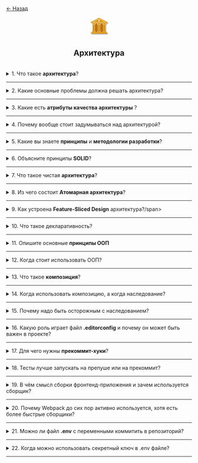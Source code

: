 <a href="./README.md">← Назад</a>

<div align="center">
  <img src="../../assets/icons/icons-for-titles/architecture.png">
  <h2>Архитектура</h2>
</div>
<br />

<details>
<summary><span>1. Что такое <b>архитектура</b>?</span></summary>
<br />

**Архитектура** — это структурный подход к построению приложения, определяющий взаимодействие компонентов, обработку данных, масштабируемость и удобство сопровождения.

Можно сказать, что это совокупность ключевых решений, принятых на этапе проектирования, которые впоследствии сложно изменить — именно они задают вектор развития всей системы.

</details>

---

<details>
<summary><span>2. Какие основные проблемы должна решать архитектура?</span></summary>
<br />

Архитектура должна снижать зацепленность (coupling) — то есть минимизировать количество зависимостей между частями системы, — и одновременно управлять связанностью (cohesion), обеспечивая логичное объединение связанных элементов. Это позволяет системе быть гибкой, масштабируемой и легко расширяемой.

Также архитектура решает вопросы разделения ответственности, управляемости, тестируемости и устойчивости к изменениям.

</details>

---

<details>
<summary><span>3. Какие есть <b>атрибуты качества архитектуры</b> ?</span></summary>
<br />

Ключевые атрибуты качества архитектуры включают:

- **Читаемость (readability)** — облегчает понимание структуры и логики кода.
- **Переиспользуемость (reusability)** — позволяет использовать компоненты повторно без дублирования.
- **Слабая связанность и высокая зацепленность** — минимизируют зависимости и повышают устойчивость к изменениям.
- **Гибкость (flexibility)** — упрощает адаптацию архитектуры под меняющиеся бизнес-требования.
- **Надёжность (reliability)** — достигается через тестирование, ревью и контроль ошибок.
- **Поддерживаемость (maintainability)** — позволяет эффективно развивать и исправлять систему.
- **Тестируемость (testability)** — упрощает написание и выполнение тестов.

</details>

---

<details>
<summary><span>4. Почему вообще стоит задумываться над архитектурой?</span></summary>
<br />

Хорошая архитектура помогает создавать систему, которую проще масштабировать, сопровождать и адаптировать под новые требования. Она обеспечивает устойчивость к изменениям и упрощает командную работу.

Без архитектурного фундамента проект может быстро превратиться в хаос: правки становятся рискованными, развитие — замедляется, а сопровождение требует всё больше усилий.

</details>

---

<details>  
<summary><span>5. Какие вы знаете <b>принципы</b> и <b>методологии разработки</b>?</span></summary>  
<br />

- **DRY (Don’t Repeat Yourself)** — избегай дублирования кода и логики, выноси повторяющееся в отдельные единицы.
- **KISS (Keep It Simple, Stupid)** — простота важнее излишней умности, решения должны быть понятными и лаконичными.
- **SOC (Separation of Concerns)** — разделение ответственности: каждая часть системы должна заниматься своей задачей.
- **FF (Fail Fast)** — чем раньше система сообщает об ошибке, тем проще её отловить и устранить.
- **YAGNI (You Ain’t Gonna Need It)** — не стоит реализовывать то, что не требуется прямо сейчас.
- **SOLID** — методология построения надёжного и расширяемого ООП-кода, основанная на пяти принципах (Single Responsibility, Open/Closed и пр.).
- **TDD (Test-Driven Development)** — разработка через тестирование: сначала пишутся тесты, потом код, удовлетворяющий этим тестам.
- **TDA (Test-Driven Architecture)** — архитектура проектируется с учётом тестируемости, часто в связке с TDD.
- **DDD (Domain-Driven Design)** — проектирование вокруг предметной области, где архитектура отражает бизнес-логику.

Эти подходы помогают создавать код, который проще масштабировать, сопровождать и адаптировать.

</details>

---

<details>
<summary><span>6. Объясните принципы <b>SOLID</b>?</span></summary>
<br />

- **S — Single Responsibility Principle (SRP)**: каждый модуль должен отвечать только за одну часть функциональности, работая в одном домене
- **O — Open/Closed Principle (OCP)**: код должен быть открыт для расширения, но закрыт для модификации.
- **L — Liskov Substitution Principle (LSP)**: подклассы должны полноценно заменять базовые классы без нарушения логики.
- **I — Interface Segregation Principle (ISP)**: не стоит заставлять объект реализовывать интерфейс, который ему не нужен.
- **D — Dependency Inversion Principle (DIP)**: зависимости должны строиться от абстракций, а не от конкретных реализаций.

</details>

---

<details>  
<summary><span>7. Что такое чистая <b>архитектура</b>?</span></summary>  
<br />

**Чистая архитектура** — это подход к проектированию системы, при котором бизнес-логика отделена от инфраструктуры, пользовательского интерфейса и других внешних слоёв. Архитектура строится вокруг независимых слоёв, где зависимости направлены внутрь — к ядру приложения.

**Основные идеи:**

- В центре — бизнес-правила: сущности (Entities) и сценарии использования (Use Cases).
- Внешние слои (UI, базы данных, фреймворки) легко заменяемы.
- Связь между слоями осуществляется через абстракции (интерфейсы), реализуя принцип инверсии зависимостей.

Такой подход делает проект гибким, легко тестируемым и устойчивым к изменениям во внешней среде.

</details>

---

<details>
<summary><span>8. Из чего состоит <b>Атомарная архитектура</b>?</span></summary>
<br />

Атомарная архитектура — это подход к организации UI компонентов, основанный на принципах Atomic Design. Он делит интерфейс на уровни абстракции:

- **Atoms** — базовые элементы: кнопки, инпуты, иконки.
- **Molecules** — простые композиции атомов, например, форма авторизации.
- **Organisms** — более сложные блоки, состоящие из молекул и атомов, например, хедер.
- **Templates** — макеты страниц с расставленными организмами.
- **Pages** — конкретные реализации шаблонов с реальными данными.

Такой подход повышает переиспользуемость компонентов и упрощает поддержку дизайна.

</details>

---

<details>
<summary><span>9. Как устроена <b>Feature-Sliced Design</b> архитектура?/span></summary>
<br />

Feature-Sliced Design (FSD) — это подход к построению фронтенд-архитектуры, ориентированный на масштабируемость и удобство сопровождения крупных проектов. Он базируется на разделении по бизнес-сущностям и уровням абстракции.

**Основные уровни:**

- **App** — конфигурация и глобальная инициализация приложения.
- **Processes** — сквозные бизнес-процессы (например, оформление заказа).
- **Pages** — конкретные страницы, связывающие UI и бизнес-логику.
- **Widgets** — составные блоки, объединяющие несколько фичей и UI-элементов.
- **Features** — независимые бизнес-функции (например, фильтр товаров).
- **Entities** — модели и логика бизнес-сущностей (например, пользователь, товар).
- **Shared** — общие утилиты, компоненты, типы и стили, доступные всем слоям.

**Ключевые архитектурные принципы:**

- **Разделение логики и UI** внутри каждого модуля: бизнес-логика и визуальное представление обособлены для гибкости и тестируемости.
- **Импорты через Public API** — доступ к внешним модулям осуществляется только через строго определённый публичный интерфейс (`index.ts`).
- **Односторонняя направленность зависимостей:** можно импортировать из нижележащего слоя в верхний, но не наоборот. Исключение — слой `shared`, который доступен всем.

</details>

---

<details>
<summary><span>10. Что такое декларативность?</span></summary>
<br />

Декларативность — это стиль программирования, при котором разработчик описывает **что** должно быть сделано, а не **как** это должно выполняться. Вместо явных шагов, управление передаётся среде выполнения или фреймворку.

Примеры:

- В HTML: `<button disabled>` — мы не описываем, как именно кнопка становится неактивной.
- В Vue: `v-if="isVisible"` — мы говорим, что элемент отображается при определённом условии, не управляя DOM вручную.

Такой подход упрощает чтение кода, повышает его выразительность и снижает количество ошибок при взаимодействии с низкоуровневыми деталями.

</details>

---

<details>
<summary><span>11. Опишите основные <b>принципы ООП</b></span></summary>
<br />

- **Инкапсуляция** — сокрытие внутренней реализации и предоставление публичного интерфейса. Данные защищены от прямого вмешательства извне.
- **Наследование** — возможность создавать новые классы на основе существующих, повторно используя логику и расширяя функциональность.
- **Полиморфизм** — единый интерфейс для разных типов объектов. Позволяет вызывать методы без знания точного типа объекта.
- **Абстракция** — выделение ключевых характеристик объекта и сокрытие сложных деталей. Фокус на том, что важно, а не как это реализовано.

</details>

---

<details>
<summary><span>12. Когда стоит использовать ООП?</span></summary>
<br />

Объектно-ориентированное программирование (ООП) стоит использовать, когда:

- система содержит множество похожих сущностей с общими свойствами и поведением (например, пользователи, товары, заказы),
- требуется чёткое моделирование структуры и взаимодействий внутри приложения,
- проект большой и предполагает долгосрочное развитие,
- необходимо легко расширять и переиспользовать код (через наследование, интерфейсы и абстракции),
- используется язык с типизацией (например, TypeScript), где классы упрощают автодополнение и делают код безопаснее.

ООП особенно полезно для построения сложных архитектур с насыщенной бизнес-логикой.

Важно: для небольших утилит и простых скриптов функциональный стиль может быть эффективнее — он компактнее и проще в поддержке.

</details>

---

<details>
<summary><span>13. Что такое <b>композиция</b>?</span></summary>
<br />

Композиция — это принцип проектирования, при котором поведение объектов формируется путём объединения других объектов или функций, а не через наследование. Вместо создания вложенных иерархий, компоненты "собираются" из меньших строительных блоков.

Преимущества композиции:

- Более гибкая структура кода.
- Лёгкая переиспользуемость и замена частей.
- Упрощённое тестирование и сопровождение.

Пример: вместо класса `AuthUser`, наследующего `User`, можно создать объект `User` и "прикрепить" к нему логику авторизации как отдельный модуль.

</details>

---

<details>
<summary><span>14. Когда использовать композицию, а когда наследование?</span></summary>
<br />

Выбор между композицией и наследованием зависит от задач и гибкости архитектуры:

**Композиция** - стоит использовать, когда:

- нужны гибкие и переиспользуемые блоки логики,
- поведение должно задаваться динамически,
- объекты состоят из независимых частей (например, пользователь с разными ролями).

**Наследование** - уместно, когда:

- существует чёткая иерархия объектов,
- базовая логика должна расширяться, но не изменяться,
- необходимо переиспользовать поведение в подклассах.

💡 Обычно композиция предпочтительнее — она снижает связанность, делает код модульным и лучше сочетается с современными подходами (например, хуками в Vue или React).

</details>

---

<details>
<summary><span>15. Почему надо быть осторожным с наследованием?</span></summary>
<br />

Наследование может привести к излишней связанности и хрупкости системы. Изменения в базовом классе автоматически затрагивают все подклассы, что повышает риск непредвиденных багов. Также наследование часто провоцирует глубокие и запутанные иерархии, усложняющие сопровождение и тестирование.

Кроме того:

- Может нарушаться инкапсуляция.
- Подклассы становятся зависимыми от внутренней логики родителя.
- Трудно переиспользовать логику без дублирования.

💡 В современных приложениях, как правило, используют **не более одного уровня наследования**, отдавая предпочтение композиции — она гибче и проще в сопровождении.

</details>

---

<details>
<summary><span>16. Какую роль играет файл <b>.editorconfig</b> и почему он может быть важен в проекте?</span></summary>
<br />

Файл `.editorconfig` позволяет задать единые правила оформления кода для всех участников команды — от отступов и кодировки до способа окончания строк. Это помогает сохранить консистентность стиля во всём проекте, особенно если разработчики используют разные редакторы.

Хотя `.editorconfig` напрямую не влияет на архитектуру, он косвенно поддерживает её чистоту — единый стиль упрощает чтение, понимание и сопровождение кода, а значит снижает риски для архитектурных решений.

</details>

---

<details>
<summary><span>17. Для чего нужны <b>прекоммит-хуки</b>?</span></summary>
<br />

Прекоммит-хуки — это скрипты, которые автоматически запускаются перед коммитом в Git. Они помогают проверить и подготовить изменения до того, как они попадут в репозиторий.

Зачем они нужны:

- Проверка качества кода (линтинг, форматирование).
- Запуск тестов — чтобы не закоммитить баги.
- Удаление временных или лишних файлов.
- Соблюдение единых стандартов в команде.

Хотя прекоммит-хуки не влияют напрямую на архитектуру, они **поддерживают стабильность проекта** и помогают избежать случайных или плохих изменений в коде.

</details>

---

<details>
<summary><span>18. Тесты лучше запускать на препуше или на прекоммит?</span></summary>
<br />

Тесты лучше запускать на <b>препуше</b>, а не на прекоммите.

Почему:

- Прекоммит должен быть быстрым — он запускается часто, и долгие тесты могут мешать работе.
- Препуш запускается реже (только перед отправкой изменений на сервер), поэтому там уместно проверять, что всё действительно работает.

Такой подход экономит время и сохраняет качество кода.

</details>

---

<details>
<summary><span>19. В чём смысл сборки фронтенд-приложения и зачем используется сборщик?</span></summary>
<br />

**Сборка** — это процесс преобразования исходного кода в финальную версию, готовую для запуска в браузере. Сборщик (например, `Vite`, `Webpack`) помогает объединить модули, стили, изображения и другие ресурсы в оптимизированный пакет.

**Зачем это нужно:**

- **Минификация** — удаление лишнего кода и уменьшение размера файлов.
- **Объединение модулей** — сокращает количество сетевых запросов.
- **Преобразование синтаксиса** — поддержка современных технологий: `TypeScript`, `JSX`, `SCSS`.
- **Оптимизация производительности** — сжатие, кэширование, отложенная загрузка.
- **Удаление dev-кода** — исключение тестов, логов и других элементов, не нужных в продакшене.
- **Поддержка архитектуры** — сборщик помогает организовать проект: `alias`-ы, корректные импорты, соблюдение слоёв.

**Сборка** — это не просто упаковка, а ключевой этап подготовки **надёжного**, **быстрого** и **поддерживаемого** фронтенд-приложения.

</details>

---

<details>
<summary><span>20. Почему Webpack до сих пор активно используется, хотя есть более быстрые сборщики?</span></summary>
<br />

- **Мощная настройка** — позволяет контролировать процесс сборки до мельчайших деталей.
- **Глубокая интеграция** — многие крупные проекты и библиотеки (особенно корпоративные) уже используют Webpack.
- **Широкая экосистема** — большое количество плагинов, лоадеров и готовых решений
- **Совместимость с разными технологиями** — легко подружить с `TypeScript`, `React`, `Vue`, `SCSS` и другими.
- **Универсальность** — подходит как для frontend, так и для backend-сборки.
- **Поддержка Webpack Module Federation** — востребовано в сложных микрофронтендах.

Хотя современные сборщики быстрее и проще в освоении, Webpack остаётся надёжным выбором для проектов с нестандартными требованиями или сложной архитектурой.

</details>

---

<details>
<summary><span>21. Можно ли файл <b>.env</b> с переменными коммитить в репозиторий?</span></summary>
<br />

В большинстве случаев файл `.env` **не следует коммитить** в репозиторий, особенно если он содержит **секретные данные**: токены, пароли, ключи API и прочую конфиденциальную информацию.

Утечка ключей может привести к взлому системы или потере ресурсов.

Поэтому файл `.env` следует добавлять в `.gitignore`, чтобы он не попадал в репо.

Исключения возможны, если `.env` не содержит чувствительных данных и нужен для тестов, но даже тогда лучше быть осторожным.

</details>

---

<details>
<summary><span>22. Когда можно использовать секретный ключ в .env файле?</span></summary>
<br />

Секретный ключ можно использовать в `.env` файле, **если он не попадает в финальную сборку приложения** и обрабатывается только на серверной стороне. Такие переменные не должны быть доступны в браузере или клиентском JavaScript.

Если ключ используется в клиентском коде (например, в `.env.public`), его нужно либо зашифровать, либо заменить на промежуточные прокси-решения.

</details>

---

<!-- <details>
<summary><span></span></summary>
<br />

</details>

--- -->
